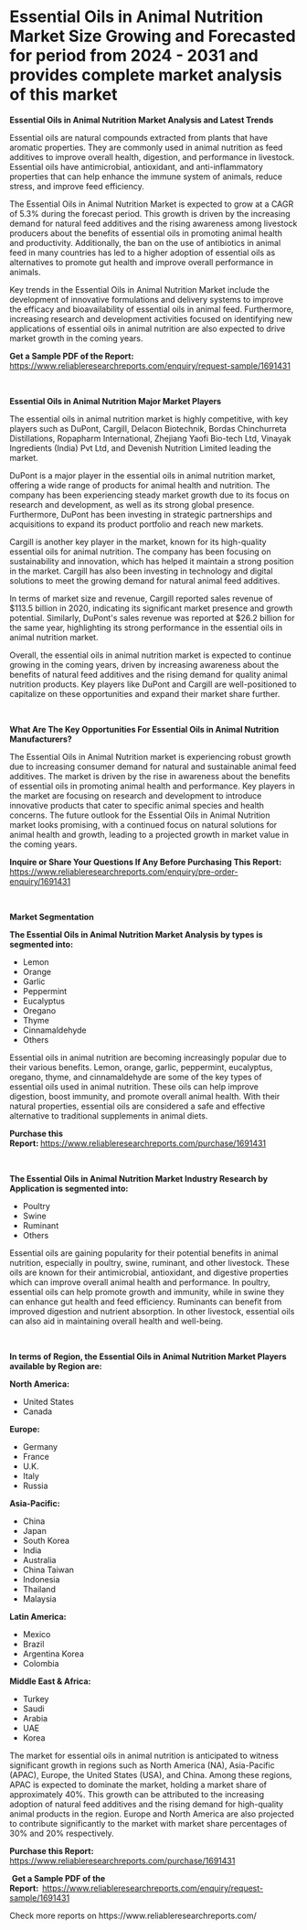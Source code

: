 <p><h1>Essential Oils in Animal Nutrition Market Size Growing and Forecasted for period from 2024 - 2031 and provides complete market analysis of this market</h1></p><p><strong>Essential Oils in Animal Nutrition Market Analysis and Latest Trends</strong></p>
<p><p>Essential oils are natural compounds extracted from plants that have aromatic properties. They are commonly used in animal nutrition as feed additives to improve overall health, digestion, and performance in livestock. Essential oils have antimicrobial, antioxidant, and anti-inflammatory properties that can help enhance the immune system of animals, reduce stress, and improve feed efficiency.</p><p>The Essential Oils in Animal Nutrition Market is expected to grow at a CAGR of 5.3% during the forecast period. This growth is driven by the increasing demand for natural feed additives and the rising awareness among livestock producers about the benefits of essential oils in promoting animal health and productivity. Additionally, the ban on the use of antibiotics in animal feed in many countries has led to a higher adoption of essential oils as alternatives to promote gut health and improve overall performance in animals.</p><p>Key trends in the Essential Oils in Animal Nutrition Market include the development of innovative formulations and delivery systems to improve the efficacy and bioavailability of essential oils in animal feed. Furthermore, increasing research and development activities focused on identifying new applications of essential oils in animal nutrition are also expected to drive market growth in the coming years.</p></p>
<p><strong>Get a Sample PDF of the Report:&nbsp;</strong> <a href="https://www.reliableresearchreports.com/enquiry/request-sample/1691431">https://www.reliableresearchreports.com/enquiry/request-sample/1691431</a></p>
<p>&nbsp;</p>
<p><strong>Essential Oils in Animal Nutrition Major Market Players</strong></p>
<p><p>The essential oils in animal nutrition market is highly competitive, with key players such as DuPont, Cargill, Delacon Biotechnik, Bordas Chinchurreta Distillations, Ropapharm International, Zhejiang Yaofi Bio-tech Ltd, Vinayak Ingredients (India) Pvt Ltd, and Devenish Nutrition Limited leading the market.</p><p>DuPont is a major player in the essential oils in animal nutrition market, offering a wide range of products for animal health and nutrition. The company has been experiencing steady market growth due to its focus on research and development, as well as its strong global presence. Furthermore, DuPont has been investing in strategic partnerships and acquisitions to expand its product portfolio and reach new markets.</p><p>Cargill is another key player in the market, known for its high-quality essential oils for animal nutrition. The company has been focusing on sustainability and innovation, which has helped it maintain a strong position in the market. Cargill has also been investing in technology and digital solutions to meet the growing demand for natural animal feed additives.</p><p>In terms of market size and revenue, Cargill reported sales revenue of $113.5 billion in 2020, indicating its significant market presence and growth potential. Similarly, DuPont's sales revenue was reported at $26.2 billion for the same year, highlighting its strong performance in the essential oils in animal nutrition market.</p><p>Overall, the essential oils in animal nutrition market is expected to continue growing in the coming years, driven by increasing awareness about the benefits of natural feed additives and the rising demand for quality animal nutrition products. Key players like DuPont and Cargill are well-positioned to capitalize on these opportunities and expand their market share further.</p></p>
<p>&nbsp;</p>
<p><strong>What Are The Key Opportunities For Essential Oils in Animal Nutrition Manufacturers?</strong></p>
<p><p>The Essential Oils in Animal Nutrition market is experiencing robust growth due to increasing consumer demand for natural and sustainable animal feed additives. The market is driven by the rise in awareness about the benefits of essential oils in promoting animal health and performance. Key players in the market are focusing on research and development to introduce innovative products that cater to specific animal species and health concerns. The future outlook for the Essential Oils in Animal Nutrition market looks promising, with a continued focus on natural solutions for animal health and growth, leading to a projected growth in market value in the coming years.</p></p>
<p><strong>Inquire or Share Your Questions If Any Before Purchasing This Report:</strong> <a href="https://www.reliableresearchreports.com/enquiry/pre-order-enquiry/1691431">https://www.reliableresearchreports.com/enquiry/pre-order-enquiry/1691431</a></p>
<p>&nbsp;</p>
<p><strong>Market Segmentation</strong></p>
<p><strong>The Essential Oils in Animal Nutrition Market Analysis by types is segmented into:</strong></p>
<p><ul><li>Lemon</li><li>Orange</li><li>Garlic</li><li>Peppermint</li><li>Eucalyptus</li><li>Oregano</li><li>Thyme</li><li>Cinnamaldehyde</li><li>Others</li></ul></p>
<p><p>Essential oils in animal nutrition are becoming increasingly popular due to their various benefits. Lemon, orange, garlic, peppermint, eucalyptus, oregano, thyme, and cinnamaldehyde are some of the key types of essential oils used in animal nutrition. These oils can help improve digestion, boost immunity, and promote overall animal health. With their natural properties, essential oils are considered a safe and effective alternative to traditional supplements in animal diets.</p></p>
<p><strong>Purchase this Report:&nbsp;</strong><a href="https://www.reliableresearchreports.com/purchase/1691431">https://www.reliableresearchreports.com/purchase/1691431</a></p>
<p>&nbsp;</p>
<p><strong>The Essential Oils in Animal Nutrition Market Industry Research by Application is segmented into:</strong></p>
<p><ul><li>Poultry</li><li>Swine</li><li>Ruminant</li><li>Others</li></ul></p>
<p><p>Essential oils are gaining popularity for their potential benefits in animal nutrition, especially in poultry, swine, ruminant, and other livestock. These oils are known for their antimicrobial, antioxidant, and digestive properties which can improve overall animal health and performance. In poultry, essential oils can help promote growth and immunity, while in swine they can enhance gut health and feed efficiency. Ruminants can benefit from improved digestion and nutrient absorption. In other livestock, essential oils can also aid in maintaining overall health and well-being.</p></p>
<p>&nbsp;</p>
<p><strong>In terms of Region, the Essential Oils in Animal Nutrition Market Players available by Region are:</strong></p>
<p>
    <p> <strong> North America: </strong>
        <ul>
            <li>United States</li>
            <li>Canada</li>
        </ul>
        </p> 
    <p> <strong> Europe: </strong>
        <ul>
            <li>Germany</li>
            <li>France</li>
            <li>U.K.</li>
            <li>Italy</li>
            <li>Russia</li>
        </ul>
        </p> 
    <p> <strong> Asia-Pacific: </strong>
        <ul>
            <li>China</li>
            <li>Japan</li>
            <li>South Korea</li>
            <li>India</li>
            <li>Australia</li>
            <li>China Taiwan</li>
            <li>Indonesia</li>
            <li>Thailand</li>
            <li>Malaysia</li>
        </ul>
        </p> 
    <p> <strong> Latin America: </strong>
        <ul>
            <li>Mexico</li>
            <li>Brazil</li>
            <li>Argentina Korea</li>
            <li>Colombia</li>
        </ul>
        </p> 
    <p> <strong> Middle East & Africa: </strong>
        <ul>
            <li>Turkey</li>
            <li>Saudi</li>
            <li>Arabia</li>
            <li>UAE</li>
            <li>Korea</li>
        </ul>
    </p>
    </p>
<p><p>The market for essential oils in animal nutrition is anticipated to witness significant growth in regions such as North America (NA), Asia-Pacific (APAC), Europe, the United States (USA), and China. Among these regions, APAC is expected to dominate the market, holding a market share of approximately 40%. This growth can be attributed to the increasing adoption of natural feed additives and the rising demand for high-quality animal products in the region. Europe and North America are also projected to contribute significantly to the market with market share percentages of 30% and 20% respectively.</p></p>
<p><strong>Purchase this Report: </strong><a href="https://www.reliableresearchreports.com/purchase/1691431">https://www.reliableresearchreports.com/purchase/1691431</a></p>
<p>&nbsp;<strong>Get a Sample PDF of the Report:&nbsp;&nbsp;</strong><a href="https://www.reliableresearchreports.com/enquiry/request-sample/1691431">https://www.reliableresearchreports.com/enquiry/request-sample/1691431</a></p>
<p><strong></strong></p>
<p>Check more reports on https://www.reliableresearchreports.com/</p>